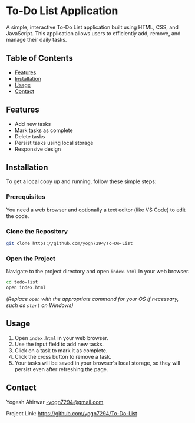 
# To-Do List Application

A simple, interactive To-Do List application built using HTML, CSS, and JavaScript. This application allows users to efficiently add, remove, and manage their daily tasks.

## Table of Contents


- [Features](#features)
- [Installation](#installation)
- [Usage](#usage)
- [Contact](#contact)


## Features

- Add new tasks
- Mark tasks as complete
- Delete tasks
- Persist tasks using local storage
- Responsive design

## Installation

To get a local copy up and running, follow these simple steps:

### Prerequisites

You need a web browser and optionally a text editor (like VS Code) to edit the code.

### Clone the Repository

```bash
git clone https://github.com/yogn7294/To-Do-List
```

### Open the Project

Navigate to the project directory and open `index.html` in your web browser.

```bash
cd todo-list
open index.html
```

*(Replace `open` with the appropriate command for your OS if necessary, such as `start` on Windows)*

## Usage

1. Open `index.html` in your web browser.
2. Use the input field to add new tasks.
3. Click on a task to mark it as complete.
4. Click the cross button to remove a task.
5. Your tasks will be saved in your browser's local storage, so they will persist even after refreshing the page.

## Contact

Yogesh Ahirwar -yogn7294@gmail.com

Project Link: https://github.com/yogn7294/To-Do-List
